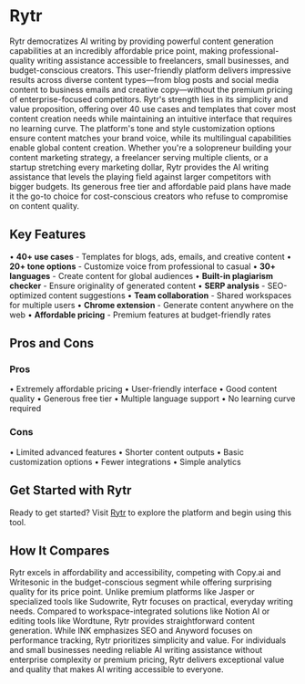 # Rytr

Rytr democratizes AI writing by providing powerful content generation capabilities at an incredibly affordable price point, making professional-quality writing assistance accessible to freelancers, small businesses, and budget-conscious creators. This user-friendly platform delivers impressive results across diverse content types—from blog posts and social media content to business emails and creative copy—without the premium pricing of enterprise-focused competitors. Rytr's strength lies in its simplicity and value proposition, offering over 40 use cases and templates that cover most content creation needs while maintaining an intuitive interface that requires no learning curve. The platform's tone and style customization options ensure content matches your brand voice, while its multilingual capabilities enable global content creation. Whether you're a solopreneur building your content marketing strategy, a freelancer serving multiple clients, or a startup stretching every marketing dollar, Rytr provides the AI writing assistance that levels the playing field against larger competitors with bigger budgets. Its generous free tier and affordable paid plans have made it the go-to choice for cost-conscious creators who refuse to compromise on content quality.

## Key Features

• **40+ use cases** - Templates for blogs, ads, emails, and creative content
• **20+ tone options** - Customize voice from professional to casual
• **30+ languages** - Create content for global audiences
• **Built-in plagiarism checker** - Ensure originality of generated content
• **SERP analysis** - SEO-optimized content suggestions
• **Team collaboration** - Shared workspaces for multiple users
• **Chrome extension** - Generate content anywhere on the web
• **Affordable pricing** - Premium features at budget-friendly rates

## Pros and Cons

### Pros
• Extremely affordable pricing
• User-friendly interface
• Good content quality
• Generous free tier
• Multiple language support
• No learning curve required

### Cons
• Limited advanced features
• Shorter content outputs
• Basic customization options
• Fewer integrations
• Simple analytics

## Get Started with Rytr

Ready to get started? Visit [Rytr](https://rytr.me) to explore the platform and begin using this tool.

## How It Compares

Rytr excels in affordability and accessibility, competing with Copy.ai and Writesonic in the budget-conscious segment while offering surprising quality for its price point. Unlike premium platforms like Jasper or specialized tools like Sudowrite, Rytr focuses on practical, everyday writing needs. Compared to workspace-integrated solutions like Notion AI or editing tools like Wordtune, Rytr provides straightforward content generation. While INK emphasizes SEO and Anyword focuses on performance tracking, Rytr prioritizes simplicity and value. For individuals and small businesses needing reliable AI writing assistance without enterprise complexity or premium pricing, Rytr delivers exceptional value and quality that makes AI writing accessible to everyone.